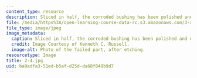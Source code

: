 ```yaml
---
content_type: resource
description: Sliced in half, the corroded bushing has been polished and etched.
file: /media/https%3A/open-learning-course-data-rc.s3.amazonaws.com/3-a27-case-studies-in-forensic-metallurgy-fall-2007/ba9adfa351edb5afd25dda68f848b9d7_2-4.jpg
file_type: image/jpeg
image_metadata:
  caption: Sliced in half, the corroded bushing has been polished and etched.
  credit: Image Courtesy of Kenneth C. Russell.
  image-alt: Photo of the failed part, after etching.
resourcetype: Image
title: 2-4.jpg
uid: ba9adfa3-51ed-b5af-d25d-da68f848b9d7
---
```

